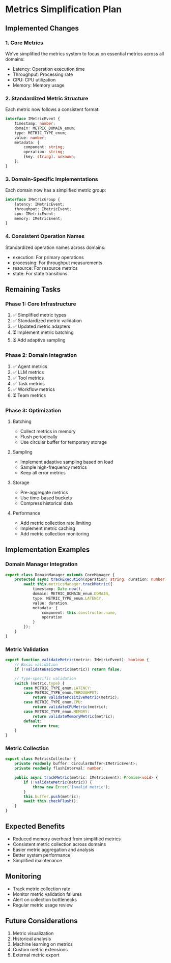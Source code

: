 # Metrics Simplification Plan

## Implemented Changes

### 1. Core Metrics
We've simplified the metrics system to focus on essential metrics across all domains:
- Latency: Operation execution time
- Throughput: Processing rate
- CPU: CPU utilization
- Memory: Memory usage

### 2. Standardized Metric Structure
Each metric now follows a consistent format:
```typescript
interface IMetricEvent {
    timestamp: number;
    domain: METRIC_DOMAIN_enum;
    type: METRIC_TYPE_enum;
    value: number;
    metadata: {
        component: string;
        operation: string;
        [key: string]: unknown;
    };
}
```

### 3. Domain-Specific Implementations
Each domain now has a simplified metric group:
```typescript
interface IMetricGroup {
    latency: IMetricEvent;
    throughput: IMetricEvent;
    cpu: IMetricEvent;
    memory: IMetricEvent;
}
```

### 4. Consistent Operation Names
Standardized operation names across domains:
- execution: For primary operations
- processing: For throughput measurements
- resource: For resource metrics
- state: For state transitions

## Remaining Tasks

### Phase 1: Core Infrastructure
1. ✅ Simplified metric types
2. ✅ Standardized metric validation
3. ✅ Updated metric adapters
4. ⏳ Implement metric batching
5. ⏳ Add adaptive sampling

### Phase 2: Domain Integration
1. ✅ Agent metrics
2. ✅ LLM metrics
3. ✅ Tool metrics
4. ✅ Task metrics
5. ✅ Workflow metrics
6. ⏳ Team metrics

### Phase 3: Optimization
1. Batching
   - Collect metrics in memory
   - Flush periodically
   - Use circular buffer for temporary storage

2. Sampling
   - Implement adaptive sampling based on load
   - Sample high-frequency metrics
   - Keep all error metrics

3. Storage
   - Pre-aggregate metrics
   - Use time-based buckets
   - Compress historical data

4. Performance
   - Add metric collection rate limiting
   - Implement metric caching
   - Add metric collection monitoring

## Implementation Examples

### Domain Manager Integration
```typescript
export class DomainManager extends CoreManager {
    protected async trackExecution(operation: string, duration: number): Promise<void> {
        await this.metricsManager.trackMetric({
            timestamp: Date.now(),
            domain: METRIC_DOMAIN_enum.DOMAIN,
            type: METRIC_TYPE_enum.LATENCY,
            value: duration,
            metadata: {
                component: this.constructor.name,
                operation
            }
        });
    }
}
```

### Metric Validation
```typescript
export function validateMetric(metric: IMetricEvent): boolean {
    // Basic validation
    if (!validateBasicMetric(metric)) return false;

    // Type-specific validation
    switch (metric.type) {
        case METRIC_TYPE_enum.LATENCY:
        case METRIC_TYPE_enum.THROUGHPUT:
            return validatePositiveMetric(metric);
        case METRIC_TYPE_enum.CPU:
            return validateCPUMetric(metric);
        case METRIC_TYPE_enum.MEMORY:
            return validateMemoryMetric(metric);
        default:
            return true;
    }
}
```

### Metric Collection
```typescript
export class MetricsCollector {
    private readonly buffer: CircularBuffer<IMetricEvent>;
    private readonly flushInterval: number;

    public async trackMetric(metric: IMetricEvent): Promise<void> {
        if (!validateMetric(metric)) {
            throw new Error('Invalid metric');
        }
        this.buffer.push(metric);
        await this.checkFlush();
    }
}
```

## Expected Benefits
- Reduced memory overhead from simplified metrics
- Consistent metric collection across domains
- Easier metric aggregation and analysis
- Better system performance
- Simplified maintenance

## Monitoring
- Track metric collection rate
- Monitor metric validation failures
- Alert on collection bottlenecks
- Regular metric usage review

## Future Considerations
1. Metric visualization
2. Historical analysis
3. Machine learning on metrics
4. Custom metric extensions
5. External metric export
